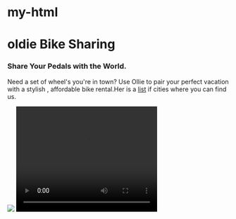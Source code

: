 # my-html
<!DOCTYPE html>
<html>
<head>
  <title>Ollie Bike Sharing</title>
  <meta charset="utf-8"/>
  <link rel="stylesheet" type="text/css" href="main.css">
</head>
<body>
<h1>oldie Bike
  Sharing</h1>
  <h3>Share Your Pedals with the World.</h3>
  <p>
    Need a set of wheel's you're in town? Use Ollie to pair your perfect vacation with a stylish , affordable bike rental.Her is a <a href="cities.html">list</a> if cities where you can find us.</p>
<img src="https://s3.amazonaws.com/codecademy-content/projects/make-a-website/lesson-1/bikes2.jpg"/>
  <video width="320" height="240" controls>
  <source src="video-url.mp4" type="video/mp4">
</video>
  </body>
</html>
